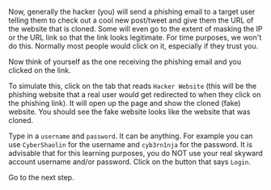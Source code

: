 Now, generally the hacker (you) will send a phishing email to a target user telling them to check out a cool new post/tweet and give them the URL of the website that is cloned. Some will even go to the extent of masking the IP or the URL link so that the link looks legitimate. For time purposes, we won't do this. Normally most people would click on it, especially if they trust you.  

Now think of yourself as the one receiving the phishing email and you clicked on the link.

To simulate this, click on the tab that reads `Hacker Website` (this will be the phishing website that a real user would get redirected to when they click on the phishing link). It will open up the page and show the cloned (fake) website. You should see the fake website looks like the website that was cloned.

Type in a `username` and `password`. It can be anything. For example you can use `CyberShaolin` for the username and `cyb3rn1nja` for the password. It is advisable that for this learning purposes, you do NOT use your real skyward account username and/or password. Click on the button that says `Login`.  

Go to the next step.    

